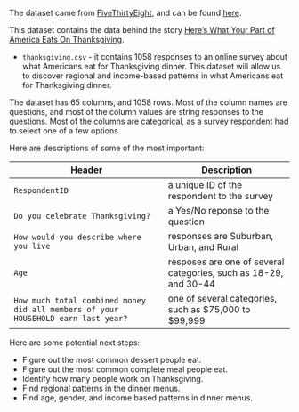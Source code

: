 The dataset came from [FiveThirtyEight](https://www.fivethirtyeight.com/), and can be found [here](https://github.com/fivethirtyeight/data/tree/master/thanksgiving-2015).

This dataset contains the data behind the story [Here’s What Your Part of America Eats On Thanksgiving](https://fivethirtyeight.com/features/heres-what-your-part-of-america-eats-on-thanksgiving/).

* `thanksgiving.csv` - it contains 1058 responses to an online survey about what Americans eat for Thanksgiving dinner.
This dataset will allow us to discover regional and income-based patterns in what Americans eat for Thanksgiving dinner.

The dataset has 65 columns, and 1058 rows. Most of the column names are questions, and most of the column values are string responses to the questions. Most of the columns are categorical, as a survey respondent had to select one of a few options.

Here are descriptions of some of the most important:

Header | Description
---|---------
`RespondentID` | a unique ID of the respondent to the survey
`Do you celebrate Thanksgiving?` | a Yes/No reponse to the question
`How would you describe where you live` | responses are Suburban, Urban, and Rural
`Age` | resposes are one of several categories, such as 18-29, and 30-44
`How much total combined money did all members of your HOUSEHOLD earn last year?` | one of several categories, such as $75,000 to $99,999

Here are some potential next steps:

* Figure out the most common dessert people eat.
* Figure out the most common complete meal people eat.
* Identify how many people work on Thanksgiving.
* Find regional patterns in the dinner menus.
* Find age, gender, and income based patterns in dinner menus.
